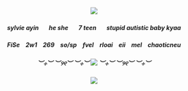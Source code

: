 ##### <p align="center"> ![](https://i.ibb.co/d4R1NWg/image-removebg-preview-1-1.gif)
##### <p align="center">  sylvie  ayin ⠀⠀he  she ⠀⠀7 teen ⠀⠀stupid autistic baby kyaa
##### <p align="center">  FiSe ⠀2w1 ⠀269⠀ so/sp⠀ fvel ⠀rloai ⠀eii⠀ mel ⠀chaoticneu
##### <p align="center">︶⊹︶ ︶୨୧︶ ︶⊹︶ ![](https://komarev.com/ghpvc/?username=lobocorp&color=cb8087&style=plastic&label=profile+views) ︶⊹︶ ︶୨୧︶ ︶⊹︶
##### <p align="center"> ![](https://i.ibb.co/2tyJZtV/image.png)
